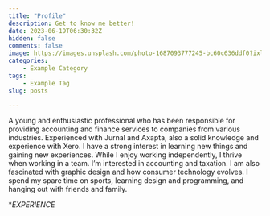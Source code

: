 ```yaml
---
title: "Profile"
description: Get to know me better!
date: 2023-06-19T06:30:32Z
hidden: false
comments: false
image: https://images.unsplash.com/photo-1687093777245-bc60c636ddf0?ixlib=rb-4.0.3&ixid=M3wxMjA3fDB8MHxwaG90by1wYWdlfHx8fGVufDB8fHx8fA%3D%3D&auto=format&fit=crop&w=3270&q=80
categories:
    - Example Category
tags:
    - Example Tag
slug: posts    

---
```


A young and enthusiastic professional who has been responsible for providing accounting and finance services to companies from various industries.
Experienced with Jurnal and Axapta, also a solid knowledge and experience with Xero. I have a strong interest in learning new things and gaining new experiences. While I enjoy working independently, I thrive when working in a team. I’m interested in accounting and taxation. I am also fascinated with graphic design and how consumer technology evolves. I spend my spare time on sports, learning design and programming, and hanging out with friends and family.

**EXPERIENCE*
